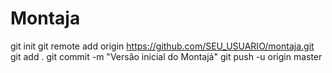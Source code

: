 # Montaja
git init
git remote add origin https://github.com/SEU_USUARIO/montaja.git
git add .
git commit -m "Versão inicial do Montajá"
git push -u origin master
